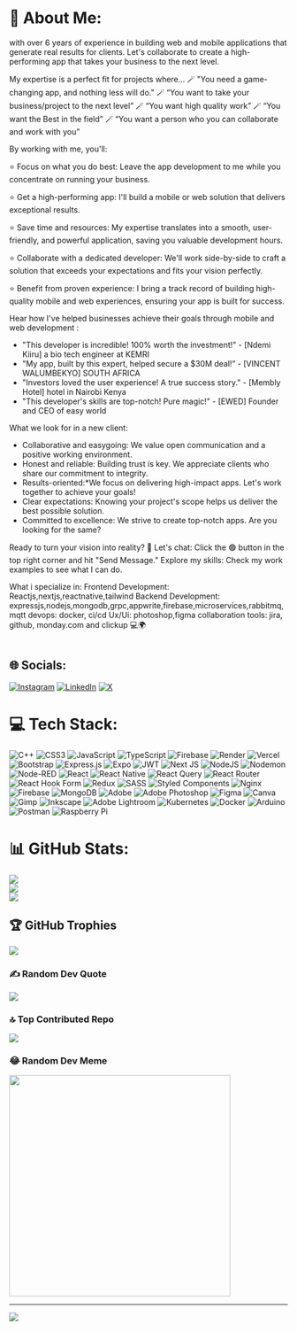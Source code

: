 # 💫 About Me:
 with over 6 years of experience in building web and mobile applications that generate real results for clients. Let's collaborate to create a high-performing app that takes your business to the next level.

My expertise is a perfect fit for projects where…
🪄 "You need a game-changing app, and nothing less will do."
🪄 “You want to take your business/project to the next level”
🪄 “You want high quality work”
🪄 “You want the Best in the field”
🪄 “You want a person who you can collaborate and work with you”

By working with me, you'll:

⭐️ Focus on what you do best:  Leave the app development to me while you concentrate on running your business.

⭐️ Get a high-performing app: I'll build a mobile or web solution that delivers exceptional results.

⭐️ Save time and resources: My expertise translates into a smooth, user-friendly, and powerful application, saving you valuable development hours.

⭐️ Collaborate with a dedicated developer:  We'll work side-by-side to craft a solution that exceeds your expectations and fits your vision perfectly.

⭐️ Benefit from proven experience: I bring a track record of building high-quality mobile and web experiences, ensuring your app is built for success.

Hear how I've helped businesses achieve their goals through mobile and web development :

- "This developer is incredible! 100% worth the investment!" - [Ndemi Kiiru] a bio tech engineer at KEMRI
- "My app, built by this expert, helped secure a $30M deal!” - [VINCENT WALUMBEKYO] SOUTH AFRICA
- "Investors loved the user experience! A true success story." - [Membly Hotel] hotel in Nairobi Kenya
- "This developer's skills are top-notch! Pure magic!" - [EWED] Founder and CEO of easy world

What we look for in a new client:

- Collaborative and easygoing:  We value open communication and a positive working environment.
- Honest and reliable: Building trust is key. We appreciate clients who share our commitment to integrity.
- Results-oriented:*We focus on delivering high-impact apps. Let's work together to achieve your goals!
- Clear expectations: Knowing your project's scope helps us deliver the best possible solution.
- Committed to excellence: We strive to create top-notch apps. Are you looking for the same?

Ready to turn your vision into reality?
    🤙 Let's chat: Click the 🟢 button in the top right corner and hit "Send Message."
    Explore my skills: Check my work examples to see what I can do.

What i specialize in:
      Frontend Development: Reactjs,nextjs,reactnative,tailwind
      Backend Development: expressjs,nodejs,mongodb,grpc,appwrite,firebase,microservices,rabbitmq,mqtt
      devops: docker, ci/cd 
     Ux/Ui: photoshop,figma
     collaboration tools: jira, github, monday.com and clickup 💻🌍<br><br>


## 🌐 Socials:
[![Instagram](https://img.shields.io/badge/Instagram-%23E4405F.svg?logo=Instagram&logoColor=white)](https://instagram.com/xaviertechnologies) [![LinkedIn](https://img.shields.io/badge/LinkedIn-%230077B5.svg?logo=linkedin&logoColor=white)](https://linkedin.com/in/xyvielyons) [![X](https://img.shields.io/badge/X-black.svg?logo=X&logoColor=white)](https://x.com/xyvielyons) 

# 💻 Tech Stack:
![C++](https://img.shields.io/badge/c++-%2300599C.svg?style=for-the-badge&logo=c%2B%2B&logoColor=white) ![CSS3](https://img.shields.io/badge/css3-%231572B6.svg?style=for-the-badge&logo=css3&logoColor=white) ![JavaScript](https://img.shields.io/badge/javascript-%23323330.svg?style=for-the-badge&logo=javascript&logoColor=%23F7DF1E) ![TypeScript](https://img.shields.io/badge/typescript-%23007ACC.svg?style=for-the-badge&logo=typescript&logoColor=white) ![Firebase](https://img.shields.io/badge/firebase-%23039BE5.svg?style=for-the-badge&logo=firebase) ![Render](https://img.shields.io/badge/Render-%46E3B7.svg?style=for-the-badge&logo=render&logoColor=white) ![Vercel](https://img.shields.io/badge/vercel-%23000000.svg?style=for-the-badge&logo=vercel&logoColor=white) ![Bootstrap](https://img.shields.io/badge/bootstrap-%238511FA.svg?style=for-the-badge&logo=bootstrap&logoColor=white) ![Express.js](https://img.shields.io/badge/express.js-%23404d59.svg?style=for-the-badge&logo=express&logoColor=%2361DAFB) ![Expo](https://img.shields.io/badge/expo-1C1E24?style=for-the-badge&logo=expo&logoColor=#D04A37) ![JWT](https://img.shields.io/badge/JWT-black?style=for-the-badge&logo=JSON%20web%20tokens) ![Next JS](https://img.shields.io/badge/Next-black?style=for-the-badge&logo=next.js&logoColor=white) ![NodeJS](https://img.shields.io/badge/node.js-6DA55F?style=for-the-badge&logo=node.js&logoColor=white) ![Nodemon](https://img.shields.io/badge/NODEMON-%23323330.svg?style=for-the-badge&logo=nodemon&logoColor=%BBDEAD) ![Node-RED](https://img.shields.io/badge/Node--RED-%238F0000.svg?style=for-the-badge&logo=node-red&logoColor=white) ![React](https://img.shields.io/badge/react-%2320232a.svg?style=for-the-badge&logo=react&logoColor=%2361DAFB) ![React Native](https://img.shields.io/badge/react_native-%2320232a.svg?style=for-the-badge&logo=react&logoColor=%2361DAFB) ![React Query](https://img.shields.io/badge/-React%20Query-FF4154?style=for-the-badge&logo=react%20query&logoColor=white) ![React Router](https://img.shields.io/badge/React_Router-CA4245?style=for-the-badge&logo=react-router&logoColor=white) ![React Hook Form](https://img.shields.io/badge/React%20Hook%20Form-%23EC5990.svg?style=for-the-badge&logo=reacthookform&logoColor=white) ![Redux](https://img.shields.io/badge/redux-%23593d88.svg?style=for-the-badge&logo=redux&logoColor=white) ![SASS](https://img.shields.io/badge/SASS-hotpink.svg?style=for-the-badge&logo=SASS&logoColor=white) ![Styled Components](https://img.shields.io/badge/styled--components-DB7093?style=for-the-badge&logo=styled-components&logoColor=white) ![Nginx](https://img.shields.io/badge/nginx-%23009639.svg?style=for-the-badge&logo=nginx&logoColor=white) ![Firebase](https://img.shields.io/badge/Firebase-039BE5?style=for-the-badge&logo=Firebase&logoColor=white) ![MongoDB](https://img.shields.io/badge/MongoDB-%234ea94b.svg?style=for-the-badge&logo=mongodb&logoColor=white) ![Adobe](https://img.shields.io/badge/adobe-%23FF0000.svg?style=for-the-badge&logo=adobe&logoColor=white) ![Adobe Photoshop](https://img.shields.io/badge/adobe%20photoshop-%2331A8FF.svg?style=for-the-badge&logo=adobe%20photoshop&logoColor=white) ![Figma](https://img.shields.io/badge/figma-%23F24E1E.svg?style=for-the-badge&logo=figma&logoColor=white) ![Canva](https://img.shields.io/badge/Canva-%2300C4CC.svg?style=for-the-badge&logo=Canva&logoColor=white) ![Gimp](https://img.shields.io/badge/Gimp-657D8B?style=for-the-badge&logo=gimp&logoColor=FFFFFF) ![Inkscape](https://img.shields.io/badge/Inkscape-e0e0e0?style=for-the-badge&logo=inkscape&logoColor=080A13) ![Adobe Lightroom](https://img.shields.io/badge/Adobe%20Lightroom-31A8FF.svg?style=for-the-badge&logo=Adobe%20Lightroom&logoColor=white) ![Kubernetes](https://img.shields.io/badge/kubernetes-%23326ce5.svg?style=for-the-badge&logo=kubernetes&logoColor=white) ![Docker](https://img.shields.io/badge/docker-%230db7ed.svg?style=for-the-badge&logo=docker&logoColor=white) ![Arduino](https://img.shields.io/badge/-Arduino-00979D?style=for-the-badge&logo=Arduino&logoColor=white) ![Postman](https://img.shields.io/badge/Postman-FF6C37?style=for-the-badge&logo=postman&logoColor=white) ![Raspberry Pi](https://img.shields.io/badge/-RaspberryPi-C51A4A?style=for-the-badge&logo=Raspberry-Pi)
# 📊 GitHub Stats:
![](https://github-readme-stats.vercel.app/api?username=xyvielyons&theme=dark&hide_border=false&include_all_commits=false&count_private=false)<br/>
![](https://github-readme-streak-stats.herokuapp.com/?user=xyvielyons&theme=dark&hide_border=false)<br/>
![](https://github-readme-stats.vercel.app/api/top-langs/?username=xyvielyons&theme=dark&hide_border=false&include_all_commits=false&count_private=false&layout=compact)

## 🏆 GitHub Trophies
![](https://github-profile-trophy.vercel.app/?username=xyvielyons&theme=monokai&no-frame=true&no-bg=false&margin-w=4)

### ✍️ Random Dev Quote
![](https://quotes-github-readme.vercel.app/api?type=horizontal&theme=tokyonight)

### 🔝 Top Contributed Repo
![](https://github-contributor-stats.vercel.app/api?username=xyvielyons&limit=5&theme=dark&combine_all_yearly_contributions=true)

### 😂 Random Dev Meme
<img src='https://randommeme-five.vercel.app/' style="height: 400px;"/>

---
[![](https://visitcount.itsvg.in/api?id=xyvielyons&icon=0&color=1)](https://visitcount.itsvg.in)

<!-- Proudly created with GPRM ( https://gprm.itsvg.in ) -->
